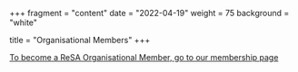 +++
fragment = "content"
date = "2022-04-19"
weight = 75
background = "white"

title = "Organisational Members"
+++

[To become a ReSA Organisational Member, go to our membership page](../membership/)
